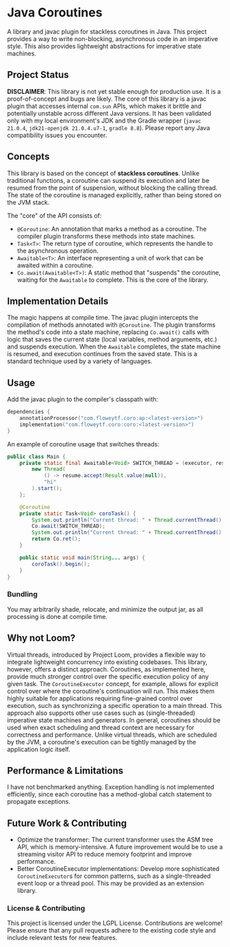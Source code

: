# Java Coroutines

A library and javac plugin for stackless coroutines in Java. This project provides a way to write non-blocking,
asynchronous code in an imperative style. This also provides lightweight abstractions for imperative state machines.

## Project Status

**DISCLAIMER**: This library is not yet stable enough for production use. It is a proof-of-concept and bugs are likely.
The core of this library is a javac plugin that accesses internal `com.sun` APIs, which makes it brittle and potentially
unstable across different Java versions. It has been validated only with my local environment's JDK and the Gradle
wrapper (`javac 21.0.4`, `jdk21-openjdk 21.0.4.u7-1`, `gradle 8.8`). Please report any Java compatibility issues you
encounter.

## Concepts

This library is based on the concept of **stackless coroutines**. Unlike traditional functions, a coroutine can suspend
its execution and later be resumed from the point of suspension, without blocking the calling thread. The state of the
coroutine is managed explicitly, rather than being stored on the JVM stack.

The "core" of the API consists of:

- `@Coroutine`: An annotation that marks a method as a coroutine. The compiler plugin transforms these methods into
  state machines.
- `Task<T>`: The return type of coroutine, which represents the handle to the asynchronous operation.
- `Awaitable<T>`: An interface representing a unit of work that can be awaited within a coroutine.
- `Co.await(Awaitable<T>)`: A static method that "suspends" the coroutine, waiting for the `Awaitable` to
  complete. This is the core of the library.

## Implementation Details

The magic happens at compile time. The javac plugin intercepts the compilation of methods annotated with `@Coroutine`.
The plugin transforms the method's code into a state machine, replacing `Co.await()` calls with logic that saves the
current state (local variables, method arguments, etc.) and suspends execution. When the `Awaitable` completes, the
state machine is resumed, and execution continues from the saved state. This is a standard technique used by a variety
of languages.

## Usage

Add the javac plugin to the compiler's classpath with:

```kotlin
dependencies {
    annotationProcessor("com.floweytf.coro:ap:<latest-version>")
    implementation("com.floweytf.coro:coro:<latest-version>")
}
```

An example of coroutine usage that switches threads:

```java
public class Main {
    private static final Awaitable<Void> SWITCH_THREAD = (executor, resume) -> {
        new Thread(
            () -> resume.accept(Result.value(null)),
            "hi"
        ).start();
    };

    @Coroutine
    private static Task<Void> coroTask() {
        System.out.println("Current thread: " + Thread.currentThread().getName());
        Co.await(SWITCH_THREAD);
        System.out.println("Current thread: " + Thread.currentThread().getName());
        return Co.ret();
    }

    public static void main(String... args) {
        coroTask().begin();
    }
}
```

### Bundling

You may arbitrarily shade, relocate, and minimize the output jar, as all processing is done at compile time.

## Why not Loom?

Virtual threads, introduced by Project Loom, provides a flexible way to integrate lightweight concurrency into existing
codebases. This library, however, offers a distinct approach. Coroutines, as implemented here, provide much stronger
control over the specific execution policy of any given task. The `CoroutineExecutor` concept, for example, allows for
explicit control over where the coroutine's continuation will run. This makes them highly suitable for applications
requiring fine-grained control over execution, such as synchronizing a specific operation to a main thread. This
approach also supports other use cases such as (single-threaded) imperative state machines and generators. In general,
coroutines should be used when exact scheduling and thread context are necessary for correctness and performance. Unlike
virtual threads, which are scheduled by the JVM, a coroutine's execution can be tightly managed by the application logic
itself.

## Performance & Limitations

I have not benchmarked anything. Exception handling is not implemented efficiently, since each coroutine has a
method-global catch statement to propagate exceptions.

## Future Work & Contributing

- Optimize the transformer: The current transformer uses the ASM tree API, which is memory-intensive. A future
  improvement would be to use a streaming visitor API to reduce memory footprint and improve performance.
- Better CoroutineExecutor implementations: Develop more sophisticated `CoroutineExecutor`s for common patterns,
  such as a single-threaded event loop or a thread pool. This may be provided as an extension library.

### License & Contributing

This project is licensed under the LGPL License. Contributions are welcome! Please ensure that any pull requests adhere
to the existing code style and include relevant tests for new features.
